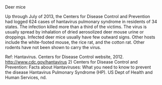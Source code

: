 Deer mice

Up through July of 2013, the Centers for Disease Control and Prevention had logged 624 cases of hantavirus pulmonary syndrome in residents of 34 states. The infection killed more than a third of the victims. The virus is usually spread by inhalation of dried aerosolized deer mouse urine or droppings. Infected deer mice usually have few outward signs. Other hosts include the white-footed mouse, the rice rat, and the cotton rat. Other rodents have not been shown to carry the virus.

Ref: Hantavirus. Centers for Disease Control website, 2012. http://www.cdc.gov/hantavirus 2) Centers for Disease Control
and Prevention: Facts about Hantaviruses: What you need to know to prevent the disease Hantavirus Pulmonary Syndrome
(HP). US Dept of Health and Human Services, nd.